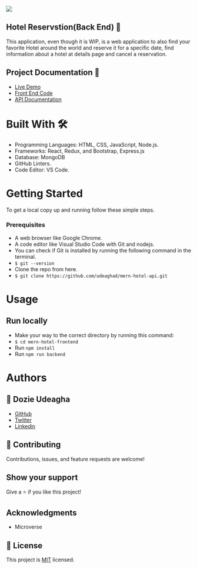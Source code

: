 [![](https://img.shields.io/badge/Microverse-Dozie%20Udeagha-blueviolet)](https://github.com/udeaghad)
## Hotel Reservstion(Back End) 🏩
This application, even though it is WIP, is a web application to also find your favorite Hotel around the world and reserve it for a specific date, find information about a hotel at details page and cancel a reservation.

## Project Documentation 📄
- [Live Demo](https://booooka-hotel-app.netlify.app)
- [Front End Code](https://github.com/udeaghad/mern-hotel-frontend)
- [API  Documentation](https://booooka-api.onrender.com/api-docs)



# Built With 🛠️
- Programming Languages: HTML, CSS, JavaScript, Node.js.
- Frameworks: React, Redux, and Bootstrap, Express.js
- Database: MongoDB
- GitHub Linters.
- Code Editor: VS Code.

# Getting Started
To get a local copy up and running follow these simple steps.

### Prerequisites
- A web browser like Google Chrome.
- A code editor like Visual Studio Code with Git and nodejs.
- You can check if Git is installed by running the following command in the terminal.
- `$ git --version`
- Clone the repo from here.
- `$ git clone https://github.com/udeaghad/mern-hotel-api.git`

# Usage
## Run locally
- Make your way to the correct directory by running this command:
- `$ cd mern-hotel-frontend`
- Run `npm install`
- Run `npm run backend`


# Authors

## 👤 Dozie Udeagha
- [GitHub](https://github.com/udeaghad)
- [Twitter](https://twitter.com/theodoz)
- [Linkedin](https://www.linkedin.com/in/)

## 🤝 Contributing
Contributions, issues, and feature requests are welcome!

## Show your support
Give a ⭐️ if you like this project!


## Acknowledgments
- Microverse
## 📝 License
This project is [MIT](./LICENSE) licensed.

